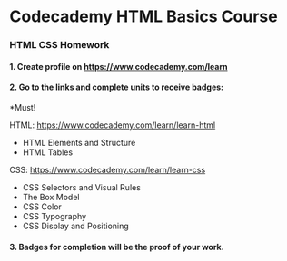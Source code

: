 # Codecademy HTML Basics Course

### HTML CSS Homework

#### 1. Create profile on https://www.codecademy.com/learn
#### 2. Go to the links and complete units to receive badges:

*Must!

HTML: https://www.codecademy.com/learn/learn-html
  - HTML Elements and Structure
  - HTML Tables

CSS: https://www.codecademy.com/learn/learn-css
  - CSS Selectors and Visual Rules
  - The Box Model
  - CSS Color
  - CSS Typography
  - CSS Display and Positioning
  
#### 3. Badges for completion will be the proof of your work.

